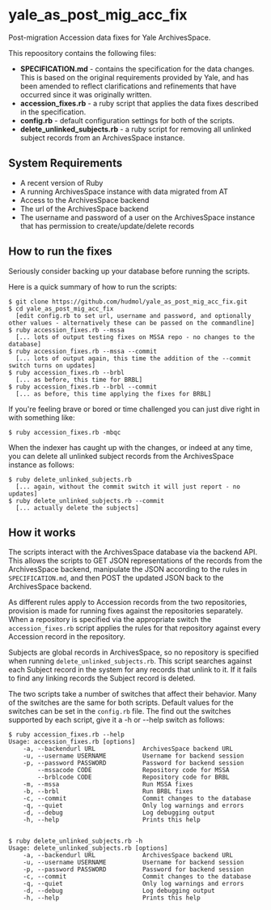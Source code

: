 # yale_as_post_mig_acc_fix

Post-migration Accession data fixes for Yale ArchivesSpace.

This repoository contains the following files:
- **SPECIFICATION.md** - contains the specification for the data changes. This is based on the original requirements provided by Yale, and has been amended to reflect clarifications and refinements that have occurred since it was originally written.
- **accession_fixes.rb** - a ruby script that applies the data fixes described in the specification.
- **config.rb** - default configuration settings for both of the scripts.
- **delete_unlinked_subjects.rb** - a ruby script for removing all unlinked subject records from an ArchivesSpace instance.


## System Requirements

- A recent version of Ruby
- A running ArchivesSpace instance with data migrated from AT
- Access to the ArchivesSpace backend
- The url of the ArchivesSpace backend
- The username and password of a user on the ArchivesSpace instance that has permission to create/update/delete records


## How to run the fixes

Seriously consider backing up your database before running the scripts.

Here is a quick summary of how to run the scripts:

    $ git clone https://github.com/hudmol/yale_as_post_mig_acc_fix.git
    $ cd yale_as_post_mig_acc_fix
      [edit config.rb to set url, username and password, and optionally other values - alternatively these can be passed on the commandline]
    $ ruby accession_fixes.rb --mssa
      [... lots of output testing fixes on MSSA repo - no changes to the database]
    $ ruby accession_fixes.rb --mssa --commit
      [... lots of output again, this time the addition of the --commit switch turns on updates]
    $ ruby accession_fixes.rb --brbl
      [... as before, this time for BRBL]
    $ ruby accession_fixes.rb --brbl --commit
      [... as before, this time applying the fixes for BRBL]

If you're feeling brave or bored or time challenged you can just dive right in with something like:

    $ ruby accession_fixes.rb -mbqc

When the indexer has caught up with the changes, or indeed at any time, you can delete all unlinked subject records from the ArchivesSpace instance as follows:

    $ ruby delete_unlinked_subjects.rb
      [... again, without the commit switch it will just report - no updates]
    $ ruby delete_unlinked_subjects.rb --commit
      [... actually delete the subjects]


## How it works

The scripts interact with the ArchivesSpace database via the backend API. This allows the scripts to GET JSON representations of the records from the ArchivesSpace backend, manipulate the JSON according to the rules in `SPECIFICATION.md`, and then POST the updated JSON back to the ArchivesSpace backend.

As different rules apply to Accession records from the two repositories, provision is made for running fixes against the repositories separately. When a repository is specified via the appropriate switch the `accession_fixes.rb` script applies the rules for that repository against every Accession record in the repository.

Subjects are global records in ArchivesSpace, so no repository is specified when running `delete_unlinked_subjects.rb`. This script searches against each Subject record in the system for any records that unlink to it. If it fails to find any linking records the Subject record is deleted.

The two scripts take a number of switches that affect their behavior. Many of the switches are the same for both scripts. Default values for the switches can be set in the `config.rb` file. The find out the switches supported by each script, give it a -h or --help switch as follows:

    $ ruby accession_fixes.rb --help
    Usage: accession_fixes.rb [options]
        -a, --backendurl URL             ArchivesSpace backend URL
        -u, --username USERNAME          Username for backend session
        -p, --password PASSWORD          Password for backend session
            --mssacode CODE              Repository code for MSSA
            --brblcode CODE              Repository code for BRBL
        -m, --mssa                       Run MSSA fixes
        -b, --brbl                       Run BRBL fixes
        -c, --commit                     Commit changes to the database
        -q, --quiet                      Only log warnings and errors
        -d, --debug                      Log debugging output
        -h, --help                       Prints this help


    $ ruby delete_unlinked_subjects.rb -h
    Usage: delete_unlinked_subjects.rb [options]
        -a, --backendurl URL             ArchivesSpace backend URL
        -u, --username USERNAME          Username for backend session
        -p, --password PASSWORD          Password for backend session
        -c, --commit                     Commit changes to the database
        -q, --quiet                      Only log warnings and errors
        -d, --debug                      Log debugging output
        -h, --help                       Prints this help

